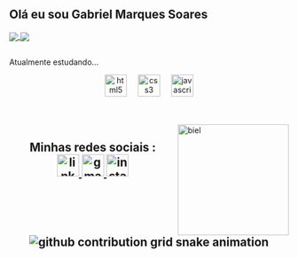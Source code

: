 ## Olá eu sou Gabriel Marques Soares




<a href="https://github.com/anuraghazra/github-readme-stats">
  <img align="center" src="https://github-readme-stats.vercel.app/api/pin/?username=gabrielmarquessoares&repo=github-readme-stats&theme=buefy" />
</a>
<a href="https://github.com/anuraghazra/anuraghazra.github.io">
  <img align="center" src="https://github-readme-stats.vercel.app/api/pin/?username=gabrielmarquessoares&repo=anuraghazra.github.io&theme=buefy" />
</a>
 

## 
<p align="left">Atualmente estudando...

<div align="center">
  <img src="https://img.shields.io/badge/HTML5-E34F26?logo=html5&logoColor=white&style=for-the-badge" height="40" alt="html5 logo"  />
  <img width="12" />
  <img src="https://img.shields.io/badge/CSS3-1572B6?logo=css3&logoColor=white&style=for-the-badge" height="40" alt="css3 logo"  />
  <img width="12" />
  <img src="https://img.shields.io/badge/JavaScript-F7DF1E?logo=javascript&logoColor=black&style=for-the-badge" height="40" alt="javascript logo"  />
</div>

##

 



<div style ="display: inline_block"> <br>

<img align= "right" alt="biel" style="width: 200px; height: 200px;" src ="https://media.discordapp.net/attachments/1266095705135517819/1267962283548741726/ezgif.com-animated-gif-maker.gif?ex=66aab165&is=66a95fe5&hm=f5c0fe6c658f440f5de995a0e08482a733a7794e2f0893e1a2e432144a241468&=&width=407&height=407">
  </div>
 <h2 align="center"> Minhas redes sociais :
<div align="center">
  <a href="https://www.linkedin.com/in/gabriel-marques-soares-861427282/" target="_blank" real="external" >
    <img src="https://img.shields.io/static/v1?message=LinkedIn&logo=linkedin&label=&color=0077B5&logoColor=white&labelColor=&style=for-the-badge" height="40" alt="linkedin logo"  />
  </a>
  <a href="mailto:gabrielmarquessoares2002@gmail.com" target="_blank" real="external">
    <img src="https://img.shields.io/static/v1?message=Gmail&logo=gmail&label=&color=D14836&logoColor=white&labelColor=&style=for-the-badge" height="40" alt="gmail logo"  />
  </a>
  <a href="https://www.instagram.com/nero__biel/" target="_blank" rel="external">
    <img src="https://img.shields.io/static/v1?message=Instagram&logo=instagram&label=&color=E4405F&logoColor=white&labelColor=&style=for-the-badge" height="40" alt="instagram logo"  />
  </a>
</div>


  
<picture align="center">
  <source media="(prefers-color-scheme: dark)" srcset="https://raw.githubusercontent.com/GabrielMarquesSoares/GabrielMarquesSoares/output/github-contribution-grid-snake-dark.svg">
  <source media="(prefers-color-scheme: light)" srcset="https://raw.githubusercontent.com/GabrielMarquesSoares/GabrielMarquesSoares/output/github-contribution-grid-snake-dark.svg">
  <img align="center" alt="github contribution grid snake animation" src="https://raw.githubusercontent.com/GabrielMarquesSoares/GabrielMarquesSoares/output/github-contribution-grid-snake.svg">
</picture>
